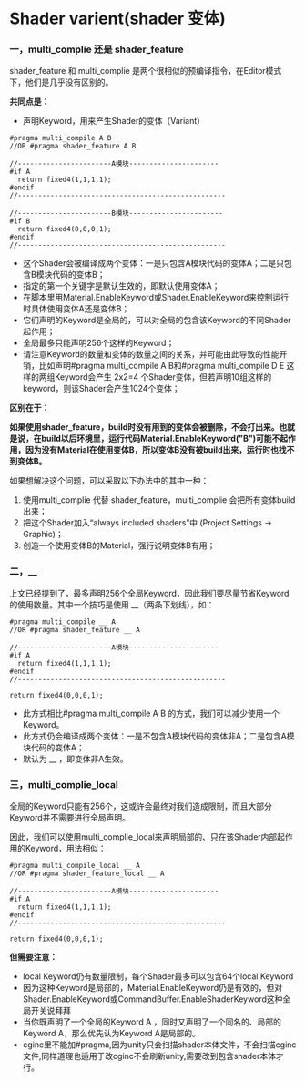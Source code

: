 # Shader varient\(shader 变体\)



### 一，multi\_complie 还是 shader\_feature

shader\_feature 和 multi\_complie 是两个很相似的预编译指令，在Editor模式下，他们是几乎没有区别的。

**共同点是：**

* 声明Keyword，用来产生Shader的变体（Variant）

```text
#pragma multi_compile A B
//OR #pragma shader_feature A B

//-----------------------A模块----------------------
#if A
  return fixed4(1,1,1,1); 
#endif 
//---------------------------------------------------

//-----------------------B模块-----------------------
#if B
  return fixed4(0,0,0,1); 
#endif
//---------------------------------------------------
```

* 这个Shader会被编译成两个变体：一是只包含A模块代码的变体A；二是只包含B模块代码的变体B；
* 指定的第一个关键字是默认生效的，即默认使用变体A；
* 在脚本里用Material.EnableKeyword或Shader.EnableKeyword来控制运行时具体使用变体A还是变体B；
* 它们声明的Keyword是全局的，可以对全局的包含该Keyword的不同Shader起作用；
* 全局最多只能声明256个这样的Keyword；
* 请注意Keyword的数量和变体的数量之间的关系，并可能由此导致的性能开销，比如声明\#pragma multi\_compile A B和\#pragma multi\_compile D E 这样的两组Keyword会产生 2x2=4 个Shader变体，但若声明10组这样的keyword，则该Shader会产生1024个变体；

**区别在于：**

**如果使用shader\_feature，build时没有用到的变体会被删除，不会打出来。也就是说，在build以后环境里，运行代码Material.EnableKeyword\("B"\)可能不起作用，因为没有Material在使用变体B，所以变体B没有被build出来，运行时也找不到变体B。**

如果想解决这个问题，可以采取以下办法中的其中一种：

1. 使用multi\_complie 代替 shader\_feature，multi\_complie 会把所有变体build出来；
2. 把这个Shader加入“always included shaders”中 \(Project Settings -&gt; Graphic\)；
3. 创造一个使用变体B的Material，强行说明变体B有用；

### 二，\_\_

上文已经提到了，最多声明256个全局Keyword，因此我们要尽量节省Keyword的使用数量。其中一个技巧是使用 \_\_（两条下划线），如：

```text
#pragma multi_compile __ A
//OR #pragma shader_feature __ A

//-----------------------A模块----------------------
#if A
  return fixed4(1,1,1,1); 
#endif 
//---------------------------------------------------

return fixed4(0,0,0,1);
```

* 此方式相比\#pragma multi\_compile A B 的方式，我们可以减少使用一个Keyword。
* 此方式仍会编译成两个变体：一是不包含A模块代码的变体非A；二是包含A模块代码的变体A；
* 默认为 \_\_ ，即变体非A生效。

### 三，multi\_complie\_local

全局的Keyword只能有256个，这或许会最终对我们造成限制，而且大部分Keyword并不需要进行全局声明。

因此，我们可以使用multi\_complie\_local来声明局部的、只在该Shader内部起作用的Keyword，用法相似：

```text
#pragma multi_compile_local __ A
//OR #pragma shader_feature_local __ A

//-----------------------A模块----------------------
#if A
  return fixed4(1,1,1,1); 
#endif 
//---------------------------------------------------

return fixed4(0,0,0,1);
```

**但需要注意：**

* local Keyword仍有数量限制，每个Shader最多可以包含64个local Keyword
* 因为这种Keyword是局部的，Material.EnableKeyword仍是有效的，但对Shader.EnableKeyword或CommandBuffer.EnableShaderKeyword这种全局开关说拜拜
* 当你既声明了一个全局的Keyword A ，同时又声明了一个同名的、局部的Keyword A，那么优先认为Keyword A是局部的。
* cginc里不能加\#pragma,因为unity只会扫描shader本体文件，不会扫描cginc文件,同样道理也适用于改cginc不会刷新unity,需要改到包含shader本体才行。

